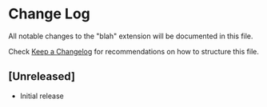 # Change Log

All notable changes to the "blah" extension will be documented in this file.

Check [Keep a Changelog](http://keepachangelog.com/) for recommendations on how to structure this file.

## [Unreleased]

- Initial release
